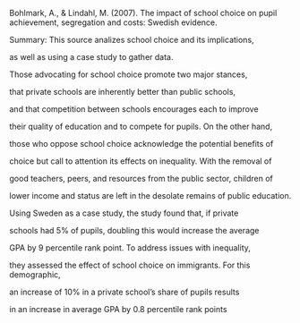 Bohlmark, A., & Lindahl, M. (2007). The impact of school choice on pupil achievement, segregation and costs: Swedish evidence.


Summary: This source analizes school choice and its implications, 

as well as using a case study to gather data. 

Those advocating for school choice promote two major stances, 

that private schools are inherently better than public schools, 

and that competition between schools encourages each to improve 

their quality of education and to compete for pupils. On the other hand, 

those who oppose school choice acknowledge the potential benefits of 

choice but call to attention its effects on inequality. With the removal of 

good teachers, peers, and resources from the public sector, children of 

lower income and status are left in the desolate remains of public education. 

Using Sweden as a case study, the study found that, if private 

schools had 5% of pupils, doubling this would increase the average 

GPA by 9 percentile rank point. To address issues with inequality, 

they assessed the effect of school choice on immigrants. For this demographic,

an increase of 10% in a private school’s share of pupils results 

in an increase in average GPA by 0.8 percentile rank points
